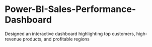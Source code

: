 # Power-BI-Sales-Performance-Dashboard
Designed an interactive dashboard highlighting top customers, high-revenue products, and profitable regions
